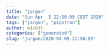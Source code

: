 ```yaml
---
title: "jargon"
date: "Sun Apr  5 22:50:09 CEST 2020"
tags: ["jargon", "pipotron"]
author: m1ch3l
categories: ["generated"]
slug: "jargon/2020-04-05-22:50:09"
---
```



